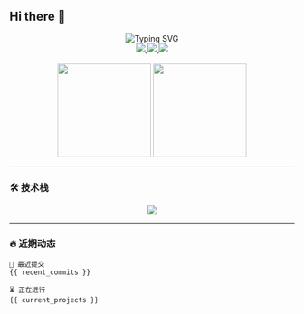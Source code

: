 ## Hi there 👋

<!--
**weijin66/weijin66** is a ✨ _special_ ✨ repository because its `README.md` (this file) appears on your GitHub profile.

Here are some ideas to get you started:

- 🔭 I’m currently working on ...
- 🌱 I’m currently learning ...
- 👯 I’m looking to collaborate on ...
- 🤔 I’m looking for help with ...
- 💬 Ask me about ...
- 📫 How to reach me: ...
- 😄 Pronouns: ...
- ⚡ Fun fact: ...
-->
<!-- 顶部横幅（可替换成你自己的图片链接） -->
<div align="center">
  <img src="https://readme-typing-svg.demolab.com?font=Fira+Code&weight=600&size=26&duration=4000&pause=1000&color=58A6FF&center=true&vCenter=true&width=435&lines=Hi+👋,+I'm+WeiJin;Full+Stack+Developer;Open+Source+Enthusiast" alt="Typing SVG" />
</div>

<!-- 社交链接和统计卡片 -->
<div align="center">
  <a href="https://your.blog.link">
    <img src="https://img.shields.io/badge/Website-FF7139?style=flat-square&logo=GoogleChrome&logoColor=white" />
  </a>
  <a href="https://linkedin.com/in/yourprofile">
    <img src="https://img.shields.io/badge/LinkedIn-0A66C2?style=flat-square&logo=linkedin&logoColor=white" />
  </a>
  <a href="mailto:your.email@example.com">
    <img src="https://img.shields.io/badge/Email-EA4335?style=flat-square&logo=gmail&logoColor=white" />
  </a>
</div>

<br/>

<!-- GitHub统计卡片 -->
<div align="center">
  <img height="165" src="https://github-readme-stats.vercel.app/api?username=yourusername&show_icons=true&theme=dark&hide_border=true&bg_color=00000000" />
  <img height="165" src="https://github-readme-stats.vercel.app/api/top-langs/?username=yourusername&layout=compact&theme=dark&hide_border=true&bg_color=00000000" />
</div>

---

### 🛠️ 技术栈
<!-- 技术栈图标（可替换） -->
<div align="center">
  <img src="https://skillicons.dev/icons?i=js,ts,react,nodejs,py,java,spring,aws,docker,kubernetes,redis,mongodb,mysql,postgres,git,github,linux,vim,idea,vscode" />
</div>

---

### 🔥 近期动态
<!-- GitHub最近活动（自动生成） -->
<!-- 需要创建 workflow 文件生成动态内容 -->
```text
📅 最近提交
{{ recent_commits }}

⏳ 正在进行
{{ current_projects }}
